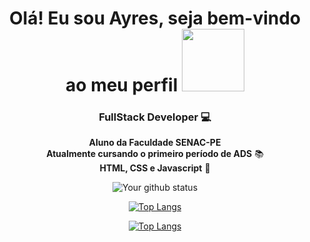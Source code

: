 <h1 align="center"> Olá! Eu sou <strong>Ayres</strong>, seja bem-vindo ao meu perfil
<img src="https://media1.tenor.com/m/85eRCxT9I0QAAAAC/ekubo-dimple.gif" width="100px"></h1>

<!--
<div align="center">
  
[![Linkedin Badge](https://img.shields.io/badge/-Linkedin-6633cc?style=flat-square&logo=Linkedin&logoColor=white&color=black&link=SEU-LINKEDIN-AQUI)](SEU-LINKEDIN-AQUI)
[![RocketSeat Badge](https://img.shields.io/badge/-RocketSeat-6633cc?style=flat-square&logo=Polymer-Project&logoColor=white&color=black&link=SUA-ROCKETSEAT-AQUI)](SUA-ROCKETSEAT-AQUI)
[![Gmail Badge](https://img.shields.io/badge/-Gmail-c14438?style=flat-square&logo=Gmail&color=black&logoColor=white&link=mailto:SEU-EMAIL-AQUI)](mailto:SEU-EMAIL-AQUI)
[![Medium Badge](https://img.shields.io/badge/-Medium-6633cc?style=flat-square&logo=Elixir&color=black&link=SEU-MEDIUM-AQUI)](SEU-MEDIUM-AQUI)
[![Portfolio Badge](https://img.shields.io/badge/-Portfólio-6633cc?style=flat-square&logo=DTube&logoColor=white&color=black&link=SEU-PORTFOLIO-AQUI)](SEU-PORTFOLIO-AQUI)

</div>



<h2>

-->

<h3 align="center"><strong>FullStack </strong> Developer 💻</h3>



<p align="center">
  <strong>Aluno da Faculdade SENAC-PE </strong><br>
  <strong>Atualmente cursando o primeiro período de ADS</strong> 📚<br>
  <strong>HTML, CSS e Javascript</strong> 🚀<br>
</p>

<div align="center">

![Your github status](https://github-readme-stats.vercel.app/api?username=Kacaii&show_icons=true&theme=dark)

[![Top Langs](https://github-readme-stats.vercel.app/api/top-langs/?username=Kacaii&layout=compact&theme=dark)](https://github.com/Kacaii/github-readme-stats)


[![Top Langs](https://github-readme-stats.vercel.app/api/top-langs/?username=Kacaii&layout=compact&theme=dark)](https://github.com/Kacaii/github-readme-stats)

  </div>



